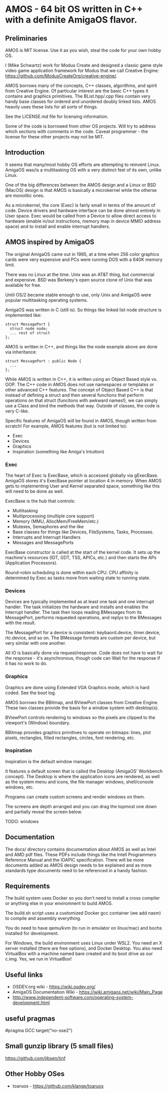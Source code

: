 # AMOS - 64 bit OS written in C++ with a definite AmigaOS flavor.

## Preliminaries

AMOS is MIT license.  Use it as you wish, steal the code for your own hobby OS.

I (Mike Schwartz) work for Modus Create and designed a classic game style video game application framework for Modus that we call Creative Engine: https://github.com/ModusCreateOrg/creative-engine/.

AMOS borrows many of the concepts, C++ classes, algorithms, and spirit from Creative Engine.  Of particular interest are the basic C++ types it contains and graphics primitives.  The BList.hpp/.cpp files contain very handy base classes for ordered and unordered doubly linked lists.  AMOS heavily uses these lists for all sorts of things.

See the LICENSE.md file for licensing information.

Some of the code is borrowed from other OS projects.  Will try to address which sections with comments in the code.  Caveat programmer - the license for these other projects may not be MIT.

## Introduction

It seems that many/most hobby OS efforts are attempting to reinvent Linux.  AmigaOS was/is a multitasking OS with a very distinct feel of its own, unlike Linux.

One of the big differences between the AMOS design and a Linux or BSD (MacOS) design is that AMOS is basically a microkernel while the otherse are monolitic ones.

As a microkernel, the core (Exec) is fairly small in terms of the amount of code.  Device drivers and hardware interface can be done almost entirely in User space.  Exec would be called from a Device to allow direct access to hardware (enable in/out instructions, memory map in device MMIO address space) and to install and enable interrupt handlers.

## AMOS inspired by AmigaOS

The original AmigaOS came out in 1985, at a time when 256 color graphics cards were very expensive and PCs were running DOS with a 640K memory limit.

There was no Linux at the time.  Unix was an AT&T thing, but commercial and expensive.  BSD was Berkeey's open source clone of Unix that was available for free.

Until OS/2 became stable enough to use, only Unix and AmigaOS were popular multitasking operating systems.

AmigaOS was written in C (still is).  So things like linked list node structure is implemented like:

```
struct MessagePort {
  struct node node;
  ... rest of struct
};
```

AMOS is written in C++, and things like the node example above are done via inheritance:
```
struct MessagePort : public Node {
  ...
};
```

While AMOS is written in C++, it is written using an Object Based style vs. OOP.  The C++ code in AMOS does not use namespaces or templates or other advanced C++ features.  The concept of Object Based C++ is that instead of defining a struct and then several functions that perform operations on that struct (funcitons with awkward names!), we can simply use a Class and bind the methods that way.  Outside of classes, the code is very C-like.

Specific features of AmigaOS will be found in AMOS, though written from scratch!  For example, AMOS features (but is not limited to):
* Exec
* Devices
* Graphics
* Inspiration (something like Amiga's Intuition)

### Exec

The heart of Exec is ExecBase, which is accessed globally via gExecBase.  AmigaOS stores it's ExecBase pointer at location 4 in memory.  When AMOS gets to implementing User and Kernel separated space, something like this will need to be done as well.

ExecBase is the hub that controls:
* Multitasking
* Multiprocessing (multiple core support)
* Memory (MMU, AllocMem/FreeMem/etc.)
* Mutexes, Semaphores and the like
* Base classes for things like Devices, FileSystems, Tasks, Processes.
* Interrupts and Interrupt Handlers
* Messages and MessagePorts

ExecBase constructor is called at the start of the kernel code.  It sets up the machine's resources (IDT, GDT, TSS, APICs, etc.) and then starts the APs (Application Processors).

Round-robin scheduling is done within each CPU.  CPU affinity is determined by Exec as tasks move from waiting state to running state.

### Devices

Devices are typically implemented as at least one task and one interrupt handler.  The task initializes the hardware and installs and enables the Interrupt handler.  The task then loops reading BMessages from its MessagePort, performs requested operations, and replys to the BMessages with the result.

The MessagePort for a device is consistent: keybaord.device, timer.device, rtc.device, and so on.  The BMessage formats are custom per device, but very similar with one another.

All IO is basically done via request/response.  Code does not have to wait for the response - it's asynchronous, though code can Wait for the response if it has no work to do.

### Graphics

Graphics are done using Extended VGA Graphics mode, which is hard coded.  See the boot log.

AMOS borrows the BBitmap, and BViewPort classes from Creative Engine.  These two classes provide the basis for a window system with desktop(s).  

BViewPort controls rendering to windows so the pixels are clipped to the viewport's (Window) boundary.

BBitmap provides graphics primitives to operate on bitmaps: lines, plot pixels, rectangles, filled rectangles, circles, font rendering, etc.

### Inspiration

Inspiration is the default window manager.

It features a default screen that is called the Desktop (AmigaOS' Workbench concept).  The Desktop is where the application icons are rendered, as well as the system menu and icons, the file manager windows, shell/console windows, etc.

Programs can create custom screens and render windows on them.

The screens are depth arranged and you can drag the topmost one down and partially reveal the screen below. 

TODO: windows

## Documentation

The docs/ directory contains documentation about AMOS as well as Intel and AMD pdf files. These PDFs include things like the Intell Programmers Reference Manual and the IOAPIC specification.  There will be more documents added as AMOS design needs to be explained and as more standards type documents need to be referenced in a handy fashion.

## Requirements

The build system uses Docker so you don't need to install a cross compiler or anything else in your enviromnent to build AMOS.

The build.sh script uses a customized Docker gcc container (we add nasm) to compile and assembly everything.

You do need to have qemu/kvm (to run in emulator on linux/mac) and bochs installed for development.

For Windows, the build environment uses Linux under WSL2.  You need an X server installed (there are free options), and Docker Desktop.  You also need VirtualBox with a machine named bare created and its boot drive as our c.img.  Yes, we run in VirtualBox!


## Useful links
* OSDEV.org wiki - https://wiki.osdev.org/
* AmigaOS Documentation Wiki - https://wiki.amigaos.net/wiki/Main_Page
* http://www.independent-software.com/operating-system-development.html  

## useful pragmas
#pragma GCC target("no-sse2")

## Small gunzip library (5 small files)
https://github.com/jibsen/tinf

## Other Hobby OSes

* toaruos - https://github.com/klange/toaruos
